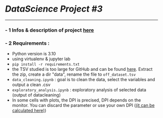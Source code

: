 # _DataScience Project #3_
<hr>

### - 1 Infos & description of project [here](https://openclassrooms.com/fr/paths/164/projects/628/assignment)
### - 2 Requirements :
- Python version is 3.10
- using virtualenv & jupyter lab
- `pip install -r requirements.txt`
- the TSV studied is too large for GitHub and can be found [here](https://s3-eu-west-1.amazonaws.com/static.oc-static.com/prod/courses/files/parcours-data-scientist/P2/fr.openfoodfacts.org.products.csv.zip). Extract the zip, create a dir "data", rename the file to `off_dataset.tsv`
- `data_cleaning.ipynb` : goal is to clean the data, select the variables and output a clean .csv
- `exploratory_analysis.ipynb` : exploratory analysis of selected data (output of datacleaning)
- In some cells with plots, the DPI is precised, DPI depends on the monitor. You can discard the parameter or use your own DPI (<a href="https://www.calculatorsoup.com/calculators/technology/ppi-calculator.php" target="blank">(it can be calculated here)</a>)
